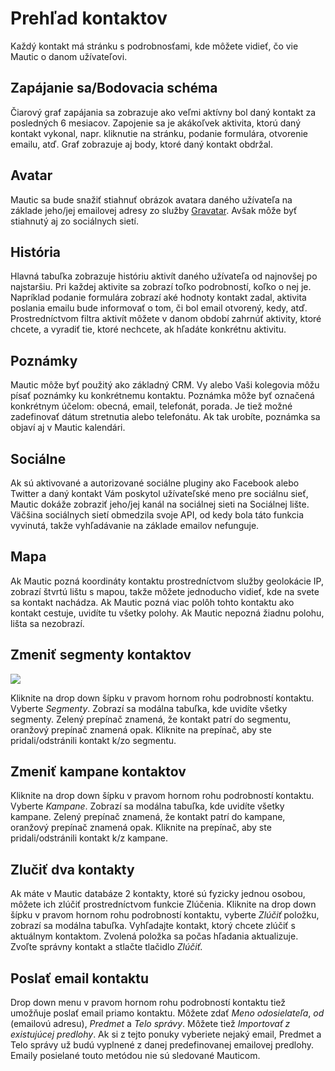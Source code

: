 # Prehľad kontaktov

Každý kontakt má stránku s podrobnosťami, kde môžete vidieť, čo vie Mautic o danom užívateľovi.

## Zapájanie sa/Bodovacia schéma

Čiarový graf zapájania sa zobrazuje ako veľmi aktívny bol daný kontakt za posledných 6 mesiacov. Zapojenie sa je akákoľvek aktivita, ktorú daný kontakt vykonal, napr. kliknutie na stránku, podanie formulára, otvorenie emailu, atď. Graf zobrazuje aj body, ktoré daný kontakt obdržal.

## Avatar

Mautic sa bude snažiť stiahnuť obrázok avatara daného užívateľa na základe jeho/jej emailovej adresy zo služby [Gravatar](https://en.gravatar.com/). Avšak môže byť stiahnutý aj zo sociálnych sietí.

## História

Hlavná tabuľka zobrazuje históriu aktivít daného užívateľa od najnovšej po najstaršiu. Pri každej aktivite sa zobrazí toľko podrobností, koľko o nej je. Napríklad podanie formulára zobrazí aké hodnoty kontakt zadal, aktivita poslania emailu bude informovať o tom, či bol email otvorený, kedy, atď. Prostredníctvom filtra aktivít môžete v danom období zahrnúť aktivity, ktoré chcete, a vyradiť tie, ktoré nechcete, ak hľadáte konkrétnu aktivitu.

## Poznámky

Mautic môže byť použitý ako základný CRM. Vy alebo Vaši kolegovia môžu písať poznámky ku konkrétnemu kontaktu. Poznámka môže byť označená konkrétnym účelom: obecná, email, telefonát, porada. Je tiež možné zadefinovať dátum stretnutia alebo telefonátu. Ak tak urobíte, poznámka sa objaví aj v Mautic kalendári.

## Sociálne

Ak sú aktivované a autorizované sociálne pluginy ako Facebook alebo Twitter a daný kontakt Vám poskytol užívateľské meno pre sociálnu sieť, Mautic dokáže zobraziť jeho/jej kanál na sociálnej sieti na Sociálnej lište. Väčšina sociálnych sietí obmedzila svoje API, od kedy bola táto funkcia vyvinutá, takže vyhľadávanie na základe emailov nefunguje.

## Mapa

Ak Mautic pozná koordináty kontaktu prostredníctvom služby geolokácie IP, zobrazí štvrtú lištu s mapou, takže môžete jednoducho vidieť, kde na svete sa kontakt nachádza. Ak Mautic pozná viac polôh tohto kontaktu ako kontakt cestuje, uvidíte tu všetky polohy. Ak Mautic nepozná žiadnu polohu, lišta sa nezobrazí.

## Zmeniť segmenty kontaktov
![](/contacts/media/change-segments.jpg)

Kliknite na drop down šípku v pravom hornom rohu podrobností kontaktu. Vyberte *Segmenty*. Zobrazí sa modálna tabuľka, kde uvidíte všetky segmenty. Zelený prepínač znamená, že kontakt patrí do segmentu, oranžový prepínač znamená opak. Kliknite na prepínač, aby ste pridali/odstránili kontakt k/zo segmentu.

## Zmeniť kampane kontaktov

Kliknite na drop down šípku v pravom hornom rohu podrobností kontaktu. Vyberte *Kampane*. Zobrazí sa modálna tabuľka, kde uvidíte všetky kampane. Zelený prepínač znamená, že kontakt patrí do kampane, oranžový prepínač znamená opak. Kliknite na prepínač, aby ste pridali/odstránili kontakt k/z kampane.

## Zlučiť dva kontakty

Ak máte v Mautic databáze 2 kontakty, ktoré sú fyzicky jednou osobou, môžete ich zlúčiť prostredníctvom funkcie Zlúčenia. Kliknite na drop down šípku v pravom hornom rohu podrobností kontaktu, vyberte *Zlúčiť* položku, zobrazí sa modálna tabuľka. Vyhľadajte kontakt, ktorý chcete zlúčiť s aktuálnym kontaktom. Zvolená položka sa počas hľadania aktualizuje. Zvoľte správny kontakt a stlačte tlačidlo *Zlúčiť*.

## Poslať email kontaktu

Drop down menu v pravom hornom rohu podrobností kontaktu tiež umožňuje poslať email priamo kontaktu. Môžete zdať *Meno odosielateľa*, *od* (emailovú adresu), *Predmet* a *Telo správy*. Môžete tiež *Importovať z existujúcej predlohy*. Ak si z tejto ponuky vyberiete nejaký email, Predmet a Telo správy už budú vyplnené z danej predefinovanej emailovej predlohy. Emaily posielané touto metódou nie sú sledované Mauticom.
